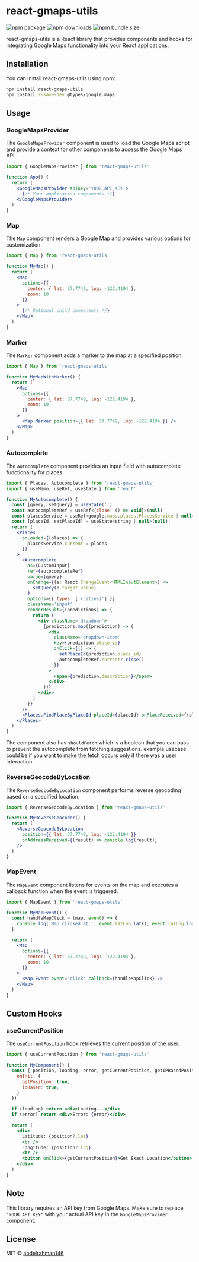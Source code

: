 # react-gmaps-utils

[![npm package](https://img.shields.io/npm/v/react-gmaps-utils)](https://www.npmjs.com/package/react-gmaps-utils)
[![npm downloads](https://img.shields.io/npm/dt/react-gmaps-utils)](https://www.npmjs.com/package/react-gmaps-utils)
[![npm bundle size](https://img.shields.io/bundlephobia/min/react-gmaps-utils)](https://www.npmjs.com/package/react-gmaps-utils)

react-gmaps-utils is a React library that provides components and hooks for integrating Google Maps functionality into your React applications.

## Installation

You can install react-gmaps-utils using npm:

```bash
npm install react-gmaps-utils
npm install --save-dev @types/google.maps
```

## Usage

### GoogleMapsProvider

The `GoogleMapsProvider` component is used to load the Google Maps script and provide a context for other components to access the Google Maps API.

```jsx
import { GoogleMapsProvider } from 'react-gmaps-utils'

function App() {
  return (
    <GoogleMapsProvider apiKey='YOUR_API_KEY'>
      {/* Your application components */}
    </GoogleMapsProvider>
  )
}
```

### Map

The `Map` component renders a Google Map and provides various options for customization.

```jsx
import { Map } from 'react-gmaps-utils'

function MyMap() {
  return (
    <Map
      options={{
        center: { lat: 37.7749, lng: -122.4194 },
        zoom: 10
      }}
    >
      {/* Optional child components */}
    </Map>
  )
}
```

### Marker

The `Marker` component adds a marker to the map at a specified position.

```jsx
import { Map } from 'react-gmaps-utils'

function MyMapWithMarker() {
  return (
    <Map
      options={{
        center: { lat: 37.7749, lng: -122.4194 },
        zoom: 10
      }}
    >
      <Map.Marker position={{ lat: 37.7749, lng: -122.4194 }} />
    </Map>
  )
}
```

### Autocomplete

The `Autocomplete` component provides an input field with autocomplete functionality for places.

```jsx
import { Places, Autocomplete } from 'react-gmaps-utils'
import { useMemo, useRef, useState } from 'react'

function MyAutocomplete() {
  const [query, setQuery] = useState('')
  const autocompleteRef = useRef<{close: () => void}>(null)
  const placesService = useRef<google.maps.places.PlacesService | null>(null)
  const [placeId, setPlaceId] = useState<string | null>(null);
  return (
    <Places
      onLoaded={(places) => {
        placesService.current = places
      }}
    >
      <Autocomplete
        as={CustomInput}
        ref={autocompleteRef}
        value={query}
        onChange={(e: React.ChangeEvent<HTMLInputElement>) =>
          setQuery(e.target.value)
        }
        options={{ types: ['(cities)'] }}
        className='input'
        renderResult={(predictions) => {
          return (
            <div className='dropdown'>
              {predictions.map((prediction) => (
                <div
                  className='dropdown-item'
                  key={prediction.place_id}
                  onClick={() => {
                    setPlaceId(prediction.place_id)
                    autocompleteRef.current?.close()
                  }}
                >
                  <span>{prediction.description}</span>
                </div>
              ))}
            </div>
          )
        }}
      />
      <Places.FindPlaceByPlaceId placeId={placeId} onPlaceReceived={(place) => {console.log(place?.geometry?.location?.toJSON())}} />
    </Places>
  )
}
```

The component also has `shouldFetch` which is a boolean that you can pass to prevent the autocomplete from fetching suggestions. example usecase could be if you want to make the fetch occurs only if there was a user interaction. 

### ReverseGeocodeByLocation

The `ReverseGeocodeByLocation` component performs reverse geocoding based on a specified location.

```jsx
import { ReverseGeocodeByLocation } from 'react-gmaps-utils'

function MyReverseGeocoder() {
  return (
    <ReverseGeocodeByLocation
      position={{ lat: 37.7749, lng: -122.4194 }}
      onAddressReceived={(result) => console.log(result)}
    />
  )
}
```

### MapEvent

The `MapEvent` component listens for events on the map and executes a callback function when the event is triggered.

```jsx
import { MapEvent } from 'react-gmaps-utils'

function MyMapEvent() {
  const handleMapClick = (map, event) => {
    console.log('Map clicked at:', event.latLng.lat(), event.latLng.lng())
  }

  return (
    <Map
      options={{
        center: { lat: 37.7749, lng: -122.4194 },
        zoom: 10
      }}
    >
      <Map.Event event='click' callback={handleMapClick} />
    </Map>
  )
}
```

## Custom Hooks

### useCurrentPosition

The `useCurrentPosition` hook retrieves the current position of the user.

```jsx
import { useCurrentPosition } from 'react-gmaps-utils'

function MyComponent() {
  const { position, loading, error, getCurrentPosition, getIPBasedPosition } = useCurrentPosition({
    onInit: {
      getPosition: true,
      ipBased: true,
    }
  })

  if (loading) return <div>Loading...</div>
  if (error) return <div>Error: {error}</div>

  return (
    <div>
      Latitude: {position?.lat}
      <br />
      Longitude: {position?.lng}
      <br />
      <button onClick={getCurrentPosition}>Get Exact Location</button>
    </div>
  )
}
```

## Note

This library requires an API key from Google Maps. Make sure to replace `"YOUR_API_KEY"` with your actual API key in the `GoogleMapsProvider` component.

## License

MIT © [abdelrahman146](https://github.com/abdelrahman146)
